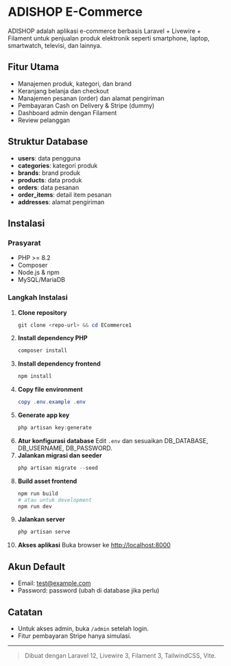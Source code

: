 # ADISHOP E-Commerce

ADISHOP adalah aplikasi e-commerce berbasis Laravel + Livewire + Filament untuk penjualan produk elektronik seperti smartphone, laptop, smartwatch, televisi, dan lainnya.

## Fitur Utama
- Manajemen produk, kategori, dan brand
- Keranjang belanja dan checkout
- Manajemen pesanan (order) dan alamat pengiriman
- Pembayaran Cash on Delivery & Stripe (dummy)
- Dashboard admin dengan Filament
- Review pelanggan

## Struktur Database
- **users**: data pengguna
- **categories**: kategori produk
- **brands**: brand produk
- **products**: data produk
- **orders**: data pesanan
- **order_items**: detail item pesanan
- **addresses**: alamat pengiriman

## Instalasi

### Prasyarat
- PHP >= 8.2
- Composer
- Node.js & npm
- MySQL/MariaDB

### Langkah Instalasi

1. **Clone repository**
   ```powershell
   git clone <repo-url> && cd ECommerce1
   ```
2. **Install dependency PHP**
   ```powershell
   composer install
   ```
3. **Install dependency frontend**
   ```powershell
   npm install
   ```
4. **Copy file environment**
   ```powershell
   copy .env.example .env
   ```
5. **Generate app key**
   ```powershell
   php artisan key:generate
   ```
6. **Atur konfigurasi database**
   Edit `.env` dan sesuaikan DB_DATABASE, DB_USERNAME, DB_PASSWORD.
7. **Jalankan migrasi dan seeder**
   ```powershell
   php artisan migrate --seed
   ```
8. **Build asset frontend**
   ```powershell
   npm run build
   # atau untuk development
   npm run dev
   ```
9. **Jalankan server**
   ```powershell
   php artisan serve
   ```
10. **Akses aplikasi**
    Buka browser ke [http://localhost:8000](http://localhost:8000)

## Akun Default
- Email: test@example.com
- Password: password (ubah di database jika perlu)

## Catatan
- Untuk akses admin, buka `/admin` setelah login.
- Fitur pembayaran Stripe hanya simulasi.

---

> Dibuat dengan Laravel 12, Livewire 3, Filament 3, TailwindCSS, Vite.
